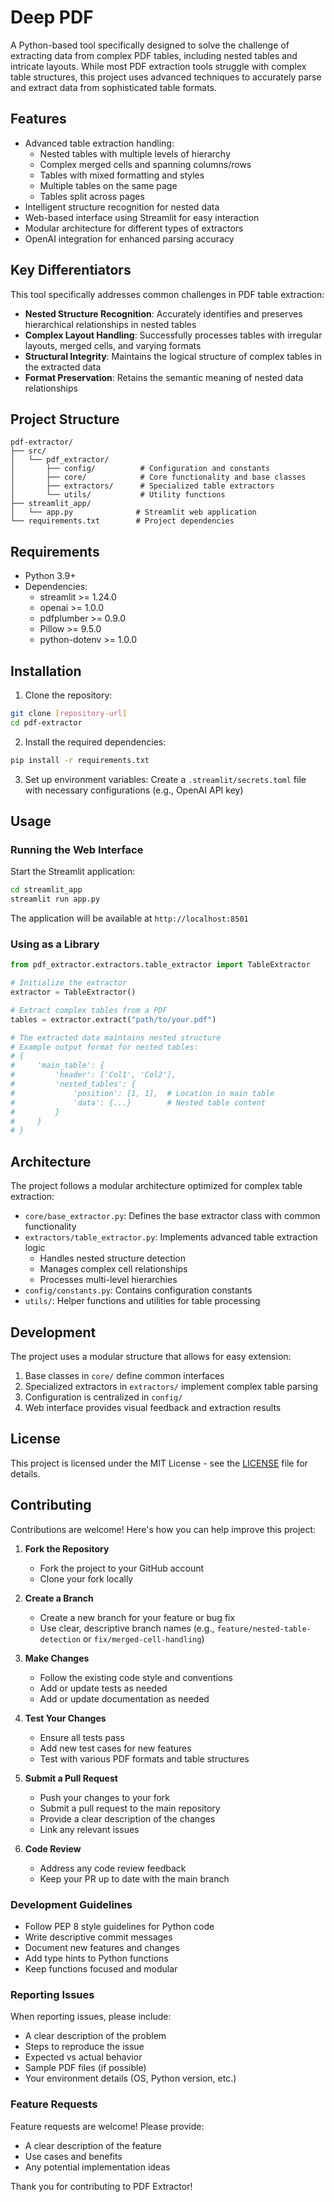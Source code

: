 # Deep PDF

A Python-based tool specifically designed to solve the challenge of extracting data from complex PDF tables, including nested tables and intricate layouts. While most PDF extraction tools struggle with complex table structures, this project uses advanced techniques to accurately parse and extract data from sophisticated table formats.

## Features

- Advanced table extraction handling:
  - Nested tables with multiple levels of hierarchy
  - Complex merged cells and spanning columns/rows
  - Tables with mixed formatting and styles
  - Multiple tables on the same page
  - Tables split across pages
- Intelligent structure recognition for nested data
- Web-based interface using Streamlit for easy interaction
- Modular architecture for different types of extractors
- OpenAI integration for enhanced parsing accuracy

## Key Differentiators

This tool specifically addresses common challenges in PDF table extraction:

- **Nested Structure Recognition**: Accurately identifies and preserves hierarchical relationships in nested tables
- **Complex Layout Handling**: Successfully processes tables with irregular layouts, merged cells, and varying formats
- **Structural Integrity**: Maintains the logical structure of complex tables in the extracted data
- **Format Preservation**: Retains the semantic meaning of nested data relationships

## Project Structure

```
pdf-extractor/
├── src/
│   └── pdf_extractor/
│       ├── config/          # Configuration and constants
│       ├── core/            # Core functionality and base classes
│       ├── extractors/      # Specialized table extractors
│       └── utils/           # Utility functions
├── streamlit_app/
│   └── app.py              # Streamlit web application
└── requirements.txt        # Project dependencies
```

## Requirements

- Python 3.9+
- Dependencies:
  - streamlit >= 1.24.0
  - openai >= 1.0.0
  - pdfplumber >= 0.9.0
  - Pillow >= 9.5.0
  - python-dotenv >= 1.0.0

## Installation

1. Clone the repository:
```bash
git clone [repository-url]
cd pdf-extractor
```

2. Install the required dependencies:
```bash
pip install -r requirements.txt
```

3. Set up environment variables:
Create a `.streamlit/secrets.toml` file with necessary configurations (e.g., OpenAI API key)

## Usage

### Running the Web Interface

Start the Streamlit application:
```bash
cd streamlit_app
streamlit run app.py
```

The application will be available at `http://localhost:8501`

### Using as a Library

```python
from pdf_extractor.extractors.table_extractor import TableExtractor

# Initialize the extractor
extractor = TableExtractor()

# Extract complex tables from a PDF
tables = extractor.extract("path/to/your.pdf")

# The extracted data maintains nested structure
# Example output format for nested tables:
# {
#     'main_table': {
#         'header': ['Col1', 'Col2'],
#         'nested_tables': {
#             'position': [1, 1],  # Location in main table
#             'data': {...}        # Nested table content
#         }
#     }
# }
```

## Architecture

The project follows a modular architecture optimized for complex table extraction:

- `core/base_extractor.py`: Defines the base extractor class with common functionality
- `extractors/table_extractor.py`: Implements advanced table extraction logic
  - Handles nested structure detection
  - Manages complex cell relationships
  - Processes multi-level hierarchies
- `config/constants.py`: Contains configuration constants
- `utils/`: Helper functions and utilities for table processing

## Development

The project uses a modular structure that allows for easy extension:

1. Base classes in `core/` define common interfaces
2. Specialized extractors in `extractors/` implement complex table parsing
3. Configuration is centralized in `config/`
4. Web interface provides visual feedback and extraction results

## License

This project is licensed under the MIT License - see the [LICENSE](LICENSE) file for details.

## Contributing

Contributions are welcome! Here's how you can help improve this project:

1. **Fork the Repository**
   - Fork the project to your GitHub account
   - Clone your fork locally

2. **Create a Branch**
   - Create a new branch for your feature or bug fix
   - Use clear, descriptive branch names (e.g., `feature/nested-table-detection` or `fix/merged-cell-handling`)

3. **Make Changes**
   - Follow the existing code style and conventions
   - Add or update tests as needed
   - Add or update documentation as needed

4. **Test Your Changes**
   - Ensure all tests pass
   - Add new test cases for new features
   - Test with various PDF formats and table structures

5. **Submit a Pull Request**
   - Push your changes to your fork
   - Submit a pull request to the main repository
   - Provide a clear description of the changes
   - Link any relevant issues

6. **Code Review**
   - Address any code review feedback
   - Keep your PR up to date with the main branch

### Development Guidelines

- Follow PEP 8 style guidelines for Python code
- Write descriptive commit messages
- Document new features and changes
- Add type hints to Python functions
- Keep functions focused and modular

### Reporting Issues

When reporting issues, please include:

- A clear description of the problem
- Steps to reproduce the issue
- Expected vs actual behavior
- Sample PDF files (if possible)
- Your environment details (OS, Python version, etc.)

### Feature Requests

Feature requests are welcome! Please provide:

- A clear description of the feature
- Use cases and benefits
- Any potential implementation ideas

Thank you for contributing to PDF Extractor!
